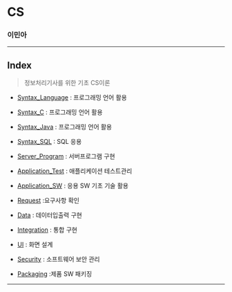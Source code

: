# CS

### 이민아 



---

## Index

> 정보처리기사를 위한 기초 CS이론



- [Syntax_Language](https://github.com/ma0723/Min_CS/blob/master/Syntax_Language.md) : 프로그래밍 언어 활용

- [Syntax_C](https://github.com/ma0723/Min_CS/blob/master/Syntax_C.md) : 프로그래밍 언어 활용

- [Syntax_Java](https://github.com/ma0723/Min_CS/blob/master/Server_Program.md) : 프로그래밍 언어 활용

- [Syntax_SQL](https://github.com/ma0723/Min_CS/blob/master/Syntax_SQL.md) : SQL 응용

- [Server_Program](https://github.com/ma0723/Min_CS/blob/master/Server_Program.md) : 서버프로그램 구현

- [Application_Test](https://github.com/ma0723/Min_CS/blob/master/Application_Test.md) : 애플리케이션 테스트관리

- [Application_SW](https://github.com/ma0723/Min_CS/blob/master/Application_SW.md) : 응용 SW 기초 기술 활용

- [Request](https://github.com/ma0723/Min_CS/blob/master/Request.md) :요구사항 확인

- [Data](https://github.com/ma0723/Min_CS/blob/master/Data.md) : 데이터입출력 구현

- [Integration](https://github.com/ma0723/Min_CS/blob/master/Integration.md) : 통합 구현

- [UI]() : 화면 설계

- [Security](https://github.com/ma0723/Min_CS/blob/master/Security.md) : 소프트웨어 보안 관리

- [Packaging](https://github.com/ma0723/Min_CS/blob/master/Packaging.md) :제품 SW 패키징

  

---

